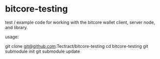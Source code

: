 # bitcore-testing

test / example code for working with the bitcore wallet client, server node, and library. 

usage:

git clone git@github.com:Tectract/bitcore-testing
cd bitcore-testing
git submodule init
git submodule update


